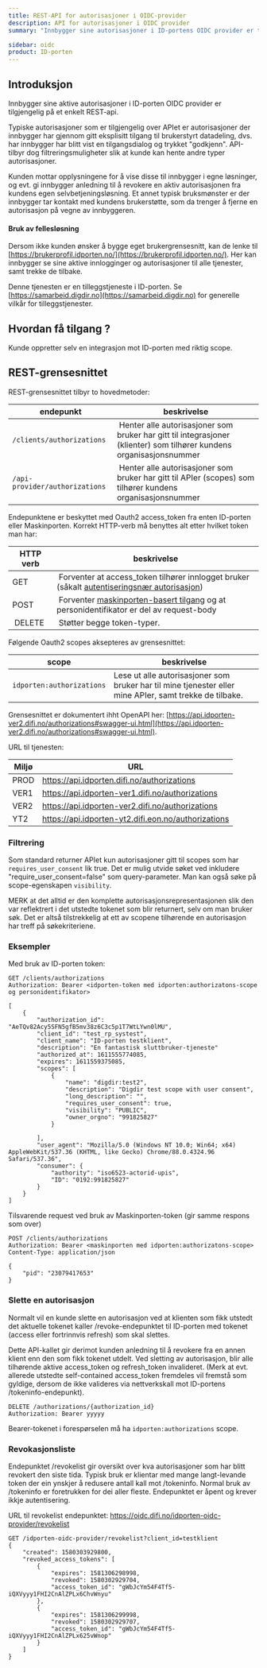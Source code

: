 ```yaml
---
title: REST-API for autorisasjoner i OIDC-provider
description: API for autorisasjoner i OIDC provider
summary: "Innbygger sine autorisasjoner i ID-portens OIDC provider er tilgjengelig på et REST-api, for kundens egen oversikt.  Typiske autorisasjoner er såkalte langt-levende innlogginger til mobil-apper."

sidebar: oidc
product: ID-porten
---
```


## Introduksjon

Innbygger sine aktive autorisasjoner i ID-porten OIDC provider er tilgjengelig på et enkelt REST-api.

Typiske autorisasjoner som er tilgjengelig over APIet er autorisasjoner der innbygger har gjennom gitt eksplisitt tilgang til brukerstyrt datadeling, dvs. har innbygger har blitt vist en tilgangsdialog og trykket "godkjenn".  API-tilbyr dog filtreringsmuligheter slik at kunde kan hente andre typer autorisasjoner.

Kunden mottar opplysningene for å vise disse til innbygger i egne løsninger, og evt. gi innbygger anledning til å revokere en aktiv autorisasjonen fra kundens egen selvbetjeningsløsning.  Et annet typisk bruksmønster er der innbygger tar kontakt med kundens brukerstøtte, som da trenger å fjerne en autorisasjon på vegne av innbyggeren.

#### Bruk av fellesløsning

Dersom ikke kunden ønsker å bygge eget brukergrensesnitt, kan de lenke til [https://brukerprofil.idporten.no/](https://brukerprofil.idporten.no/).  Her kan innbygger se sine aktive innlogginger og autorisasjoner til alle tjenester, samt trekke de tilbake.

Denne tjenesten er en tilleggstjeneste i ID-porten. Se [https://samarbeid.digdir.no](https://samarbeid.digdir.no) for generelle vilkår for tilleggstjenester.


## Hvordan få tilgang ?

Kunde oppretter selv en integrasjon mot ID-porten med riktig scope.


## REST-grensesnittet


REST-grensesnittet tilbyr to hovedmetoder:

|endepunkt|beskrivelse|
|-|-|
| `/clients/authorizations` | Henter alle autorisasjoner som bruker har gitt til integrasjoner (klienter) som tilhører kundens organisasjonsnummer |
| `/api-provider/authorizations` | Henter alle autorisasjoner som bruker har gitt til APIer (scopes) som tilhører kundens organisasjonsnummer |



Endepunktene er beskyttet med Oauth2 access_token fra enten ID-porten eller Maskinporten.   Korrekt HTTP-verb må benyttes alt etter hvilket token man har:

| HTTP verb| beskrivelse|
|-|-|
| GET | Forventer at access_token tilhører innlogget bruker (såkalt [autentiseringsnær autorisasjon]({{site.baseurl}}/docs/idporten/oidc/oidc_auth_oauth2)) |
| POST | Forventer [maskinporten-basert tilgang]({{site.baseurl}}/docs/maskinporten/maskinporten_auth_server-to-server-oauth2) og at personidentifikator er del av request-body |
| DELETE | Støtter begge token-typer.  |


Følgende Oauth2 scopes aksepteres av grensesnittet:

| scope | beskrivelse |
| - | - |   
| `idporten:authorizations`  |  Lese ut alle autorisasjoner som bruker har til mine tjenester eller mine APIer, samt trekke de tilbake.  |


Grensesnittet er dokumentert ihht OpenAPI her: [https://api.idporten-ver2.difi.no/authorizations#swagger-ui.html](https://api.idporten-ver2.difi.no/authorizations#swagger-ui.html).

URL til tjenesten:

| Miljø | URL |
|-|-|
|PROD  | https://api.idporten.difi.no/authorizations  |
|VER1  | https://api.idporten-ver1.difi.no/authorizations |
|VER2  | https://api.idporten-ver2.difi.no/authorizations  |
|YT2   | https://api.idporten-yt2.difi.eon.no/authorizations |


### Filtrering

Som standard returner APIet kun autorisasjoner gitt til scopes som har `requires_user_consent` lik true.  Det er mulig utvide søket ved inkludere "require_user_consent=false" som query-parameter.  Man kan også søke på scope-egenskapen `visibility`.

MERK at det alltid er den komplette autorisasjonsrepresentasjonen slik den var reflektrert i det utstedte tokenet som blir returnert, selv om man bruker søk.  Det er altså tilstrekkelig at ett av scopene tilhørende en autorisasjon har treff på søkekriteriene.

### Eksempler

Med bruk av ID-porten token:

```
GET /clients/authorizations
Authorization: Bearer <idporten-token med idporten:authorizatons-scope og personidentifikator>

[
    {
        "authorization_id": "AeTQv82Acy5SFN5gfB5mv38z6C3c5p1T7WtLYwn0lMU",
        "client_id": "test_rp_systest",
        "client_name": "ID-porten testklient",
        "description": "En fantastisk sluttbruker-tjeneste"
        "authorized_at": 1611555774085,
        "expires": 1611559375085,
        "scopes": [
            {
                "name": "digdir:test2",
                "description": "Digdir test scope with user consent",
                "long_description": "",
                "requires_user_consent": true,
                "visibility": "PUBLIC",
                "owner_orgno": "991825827"
            }

        ],
        "user_agent": "Mozilla/5.0 (Windows NT 10.0; Win64; x64) AppleWebKit/537.36 (KHTML, like Gecko) Chrome/88.0.4324.96 Safari/537.36",
        "consumer": {
            "authority": "iso6523-actorid-upis",
            "ID": "0192:991825827"
        }
    }
]

```

Tilsvarende request ved bruk av Maskinporten-token (gir samme respons som over)

```
POST /clients/authorizations
Authorization: Bearer <maskinporten med idporten:authorizatons-scope>
Content-Type: application/json

{
    "pid": "23079417653"
}

```


### Slette en autorisasjon

Normalt vil en kunde slette en autorisasjon ved at klienten som fikk utstedt det aktuelle tokenet kaller /revoke-endepunktet til ID-porten med tokenet (access eller fortrinnvis refresh) som skal slettes.

Dette API-kallet gir derimot kunden anledning til å revokere fra en annen klient enn den som fikk tokenet utdelt.  Ved sletting av autorisasjon, blir alle tilhørende aktive access_token og refresh_token invalideret. (Merk at evt. allerede utstedte self-contained access_token fremdeles vil fremstå som gyldige, dersom de ikke valideres via nettverkskall mot ID-portens /tokeninfo-endepunkt).

```
DELETE /authorizations/{authorization_id}
Authorization: Bearer yyyyy
```
Bearer-tokenet i forespørselen må ha `idporten:authorizations` scope.

### Revokasjonsliste
Endepunktet /revokelist gir oversikt over kva autorisasjoner som har blitt revokert den siste tida. Typisk bruk er klientar med mange langt-levande token der ein ynskjer å redusere antall kall mot /tokeninfo. Normal bruk av /tokeninfo er foretrukken for dei aller fleste. Endepunktet er åpent og krever ikkje autentisering.

URL til revokelist endepunktet: https://oidc.difi.no/idporten-oidc-provider/revokelist

```
GET /idporten-oidc-provider/revokelist?client_id=testklient
{
    "created": 1580303929800,
    "revoked_access_tokens": [
        {
            "expires": 1581306298998,
            "revoked": 1580302929704,
            "access_token_id": "gWbJcYm54F4Tf5-iQXVyyy1FHI2CnAlZPLx6ChvWnyu"
        },
        {
            "expires": 1581306299998,
            "revoked": 1580302929707,
            "access_token_id": "gWbJcYm54F4Tf5-iQXVyyy1FHI2CnAlZPLx625vWnop"
        }
    ]
}
```
